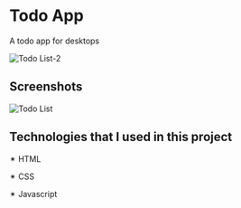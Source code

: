 
# Todo App

A todo app for desktops

![Todo List-2](https://github.com/springtofigh/to-do-list/assets/90114320/c38c289c-8993-45ad-970c-e000a44ca7a4)



## Screenshots

![Todo List](https://github.com/springtofigh/to-do-list/assets/90114320/26d268e1-8f80-4d21-bc59-a812c363fa6e)


##  Technologies that I used in this project


✴ HTML

✴ CSS

✴ Javascript
